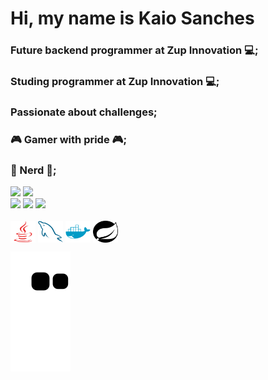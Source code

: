 # Hi, my name is Kaio Sanches
### Future backend programmer at Zup Innovation 💻;
### Studing programmer at Zup Innovation 💻; 
### Passionate about challenges;
### 🎮 Gamer with pride 🎮;
### 🤖 Nerd 🤖;

<div>
  <img height="150px" src="https://github-readme-stats.vercel.app/api?username=Kaio10-collab&show_icons=true&theme=tokyonight&include_all_commits=true&count_private=true"/>
  <img height="150px" src="https://github-readme-stats.vercel.app/api/top-langs/?username=Kaio10-collab&layout=compact&langs_count=16&theme=tokyonight"/>
</div>
  <a href="https://www.instagram.com/kaio_k8/" target="_blank"><img src="https://img.shields.io/badge/-Instagram-%23E4405F?style=for-the-badge&logo=instagram&logoColor=white" target="_blank"></a>
  <a href = "mailto:sancheskaio@gmail.com"><img src="https://img.shields.io/badge/-Gmail-%23333?style=for-the-badge&logo=gmail&logoColor=white" target="_blank"></a>
  <a href="https://www.linkedin.com/in/kaio-sanches-557089166/" target="_blank"><img src="https://img.shields.io/badge/-LinkedIn-%230077B5?style=for-the-badge&logo=linkedin&logoColor=black" target="_blank"></a> 
  
   <div style="display: inline_block"><br>
     <img align="center" alt="Kaio-JAVA" height="35" width="40" src="https://raw.githubusercontent.com/devicons/devicon/master/icons/java/java-plain.svg">
     <img align="center" alt="Kaio-mysql" height="35" width="40" src="https://raw.githubusercontent.com/devicons/devicon/master/icons/mysql/mysql-plain.svg">
     <img align="center" alt="Kaio-docker" height="35" width="40" src="https://raw.githubusercontent.com/devicons/devicon/master/icons/docker/docker-plain.svg">
     <img align="center" alt="Kaio-spring" height="35" width="40" src="https://raw.githubusercontent.com/devicons/devicon/master/icons/spring/spring-plain.svg">
  </div>

 ![Snake animation](https://github.com/rafaballerini/rafaballerini/blob/output/github-contribution-grid-snake.svg)
